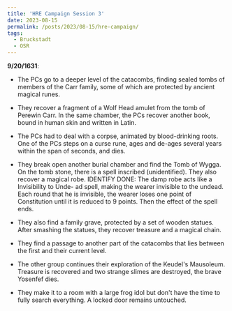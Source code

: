 ```yaml
---
title: 'HRE Campaign Session 3'
date: 2023-08-15
permalink: /posts/2023/08-15/hre-campaign/
tags:
  - Bruckstadt
  - OSR
---
```



**9/20/1631**: 

- The PCs go to a deeper level of the catacombs, finding sealed tombs of members of the Carr family, some of which are protected by ancient magical runes.

- They recover a fragment of a Wolf Head amulet from the tomb of Perewin Carr. In the same chamber, the PCs recover another book, bound in human skin and written in Latin.

- The PCs had to deal with a corpse, animated by blood-drinking roots.
One of the PCs steps on a curse rune, ages and de-ages several years within the span of seconds, and dies.

- They break open another burial chamber and find the Tomb of Wygga. On the tomb stone, there is a spell inscribed (unidentified). They also recover a magical robe.  IDENTIFY DONE: The damp robe acts like a Invisibility to Unde- ad spell, making the wearer invisible to the undead. Each round that he is invisible, the wearer loses one point of Constitution until it is reduced to 9 points. Then the effect of the spell ends.

- They also find a family grave, protected by a set of wooden statues. After smashing the statues, they recover treasure and a magical chain.

- They find a passage to another part of the catacombs that lies between the first and their current level.


- The other group continues their exploration of the Keudel's Mausoleum. Treasure is recovered and two strange slimes are destroyed, the brave Yosenfef dies.

- They make it to a room with a large frog idol but don't have the time to fully search everything. A locked door remains untouched.
